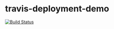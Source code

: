 # travis-deployment-demo

[![Build Status](https://travis-ci.org/miya0001/travis-deployment-demo.svg?branch=master)](https://travis-ci.org/miya0001/travis-deployment-demo)
